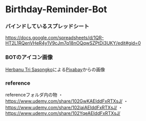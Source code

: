 # Birthday-Reminder-Bot
### バインドしているスプレッドシート
https://docs.google.com/spreadsheets/d/1QR-HT2L1RQenVHeR4y1V9cJm7q18nOQqwSZPtDi3UKY/edit#gid=0

### BOTのアイコン画像
<a href="https://pixabay.com/ja/users/herbanu-2323111/?utm_source=link-attribution&amp;utm_medium=referral&amp;utm_campaign=image&amp;utm_content=3148707">Herbanu Tri Sasongko</a>による<a href="https://pixabay.com/ja/?utm_source=link-attribution&amp;utm_medium=referral&amp;utm_campaign=image&amp;utm_content=3148707">Pixabay</a>からの画像

### reference
referenceフォルダ内の物
・https://www.udemy.com/share/102GwKAEIddFxRTXsJ/
・https://www.udemy.com/share/102iaiAEIddFxRTXsJ/
・https://www.udemy.com/share/102YqeAEIddFxRTXsJ/
